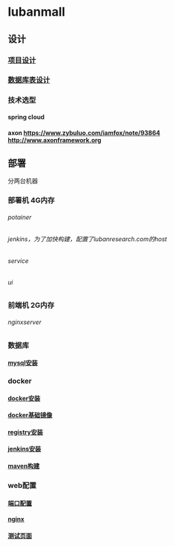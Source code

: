 # lubanmall
## 设计
### [项目设计](documents/design/index.md)
### [数据库表设计](documents/design/dbdesign.md)
### 技术选型
#### spring cloud
#### axon https://www.zybuluo.com/iamfox/note/93864 http://www.axonframework.org
## 部署
分两台机器
### 部署机 4G内存
###### potainer
###### jenkins，为了加快构建，配置了lubanresearch.com的host
###### service
###### ui
### 前端机 2G内存
###### nginxserver
### 数据库
#### [mysql安装](documents/deploy/db/mysql.md)
### docker
#### [docker安装](documents/deploy/docker/docker.md)
#### [docker基础镜像](documents/deploy/docker/baseImage.md)
#### [registry安装](documents/deploy/docker/registry.md)
#### [jenkins安装](documents/deploy/docker/jenkins.md)
#### [maven构建](documents/deploy/docker/maven.md)
### web配置
#### [端口配置](documents/deploy/web/ports.md)
#### [nginx](documents/deploy/web/nginx.md)
#### [测试页面](0.1_mindmap.html)



